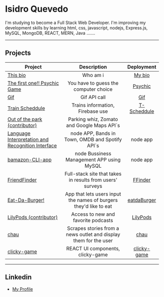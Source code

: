 # Isidro Quevedo
I'm studying to become a Full Stack Web Developer. I'm improving my development skills by learning html, css, javascript, nodejs, Express.js,    MySQL, MongoDB, REACT, MERN, Java .......

____

## Projects

| Project       | Description   | Deployment   |
| ------------- |:-------------:|:-------------:|
| [This bio](https://iquevedom.github.io/My_Bio/) | Who am i | [My bio](https://iquevedom.github.io/My_Bio/) |
| [The first one!! Psychic Game](https://iquevedom.github.io/Psychic-Game/) | You have to guess the computer choice | [Psychic](https://iquevedom.github.io/Psychic-Game/) |
| [Gif](https://iquevedom.github.io/Giphy_API/) | Gif API call | [Gif](https://iquevedom.github.io/Giphy_API/)  |
| [Train Scheddule](https://iquevedom.github.io/train_scheduler_assignment/)| Trains information, Firebase use | [T-Scheddule](https://iquevedom.github.io/train_scheduler_assignment/) |
| [Out of the park (contributor)](https://github.com/irishjedi77/Parking) | Parking whiz, Zomato and Google Maps API´s |  |
| [Language Interpretation and Recognition Interface](https://github.com/iquevedom/liri-node-app) | node APP, Bands in Town, OMDB and Spotify API´s | node app |
| [bamazon-CLI-app](https://github.com/iquevedom/bamazon-CLI-app) | node Bussiness Management APP using MySQL | node app |
| [FriendFinder](https://github.com/iquevedom/FriendFinder) | Full-stack site that takes in results from users' surveys | [FFinder](https://guarded-sands-81391.herokuapp.com) |
| [Eat-Da-Burger!](https://github.com/iquevedom/burguer) | App that lets users input the names of burgers they'd like to eat | [eatdaBurger](https://radiant-falls-17293.herokuapp.com/) |
| [LilyPods (contributor)](https://github.com/sgttenor/LillyPods) | Access to new and favorite podcasts | [LilyPods](https://still-waters-40232.herokuapp.com/) |
| [chau ](https://github.com/iquevedom/chau) | Scrapes stories from a news outlet and display them for the user | [chau](https://floating-peak-21160.herokuapp.com/) |
| [clicky-game ](https://github.com/iquevedom/react-clicky-game) | REACT UI components, clicky-game | [clicky-game](https://fast-tor-94359.herokuapp.com/) |

____

## Linkedin

* [My Profile](https://www.linkedin.com/in/isidro-quevedo/)